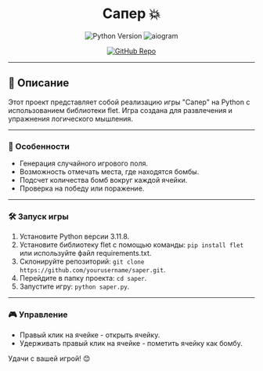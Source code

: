 <h1 align="center">Сапер 💥</h1>

<p align="center">
  <img src="https://img.shields.io/badge/Python-3.11.8-blue" alt="Python Version"/>
  <img src="https://img.shields.io/badge/flet-3.1.1-orange" alt="aiogram"/>
</p>

<p align="center">
  <a href="https://github.com/Really-Fun/Saper" target="_blank" rel="noreferrer">
    <img src="https://img.shields.io/badge/GitHub-Repo-black" alt="GitHub Repo"/>
  </a>
</p>

---

## 📖 Описание

Этот проект представляет собой реализацию игры "Сапер" на Python с использованием библиотеки flet. Игра создана для развлечения и упражнения логического мышления.

---

### 🚀 Особенности

- Генерация случайного игрового поля.
- Возможность отмечать места, где находятся бомбы.
- Подсчет количества бомб вокруг каждой ячейки.
- Проверка на победу или поражение.

---

### 🛠️ Запуск игры

1. Установите Python версии 3.11.8.
2. Установите библиотеку flet с помощью команды: `pip install flet` или используйте файл requirements.txt.
3. Склонируйте репозиторий: `git clone https://github.com/yourusername/saper.git`.
4. Перейдите в папку проекта: `cd saper`.
5. Запустите игру: `python saper.py`.

---

### 🎮 Управление

- Правый клик на ячейке - открыть ячейку.
- Удерживать правый клик на ячейке - пометить ячейку как бомбу.

Удачи с вашей игрой! 😊